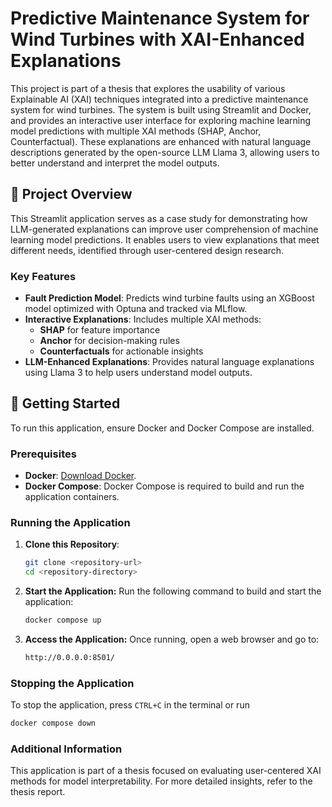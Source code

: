 
# Predictive Maintenance System for Wind Turbines with XAI-Enhanced Explanations
This project is part of a thesis that explores the usability of various Explainable AI (XAI) techniques integrated into a predictive maintenance system for wind turbines. The system is built using Streamlit and Docker, and provides an interactive user interface for exploring machine learning model predictions with multiple XAI methods (SHAP, Anchor, Counterfactual). These explanations are enhanced with natural language descriptions generated by the open-source LLM Llama 3, allowing users to better understand and interpret the model outputs.

## **📖 Project Overview**

This Streamlit application serves as a case study for demonstrating how LLM-generated explanations can improve user comprehension of machine learning model predictions. It enables users to view explanations that meet different needs, identified through user-centered design research.

### Key Features

- **Fault Prediction Model**: Predicts wind turbine faults using an XGBoost model optimized with Optuna and tracked via MLflow.
- **Interactive Explanations**: Includes multiple XAI methods:
  - **SHAP** for feature importance
  - **Anchor** for decision-making rules
  - **Counterfactuals** for actionable insights
- **LLM-Enhanced Explanations**: Provides natural language explanations using Llama 3 to help users understand model outputs.

## **🚀 Getting Started**

To run this application, ensure Docker and Docker Compose are installed.

### Prerequisites

- **Docker**: [Download Docker](https://www.docker.com/).
- **Docker Compose**: Docker Compose is required to build and run the application containers.

### Running the Application

1. **Clone this Repository**:
   ```bash
   git clone <repository-url>
   cd <repository-directory>
2. **Start the Application:**
   Run the following command to build and start the application:
   ```bash
   docker compose up
3. **Access the Application:**
   Once running, open a web browser and go to:
   ```bash
   http://0.0.0.0:8501/

### Stopping the Application
To stop the application, press `CTRL+C` in the terminal or run
```bash
docker compose down
```
### Additional Information
This application is part of a thesis focused on evaluating user-centered XAI methods for model interpretability. For more detailed insights, refer to the thesis report.














   



